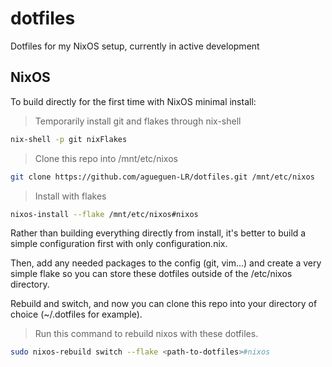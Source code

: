 # dotfiles

Dotfiles for my NixOS setup, currently in active development

## NixOS


To build directly for the first time with NixOS minimal install:

> Temporarily install git and flakes through nix-shell
```bash
nix-shell -p git nixFlakes
```

> Clone this repo into /mnt/etc/nixos
```bash
git clone https://github.com/agueguen-LR/dotfiles.git /mnt/etc/nixos
```

> Install with flakes
```bash
nixos-install --flake /mnt/etc/nixos#nixos
```

Rather than building everything directly from install, it's better to build a simple configuration first with only configuration.nix.


Then, add any needed packages to the config (git, vim...) and create a very simple flake so you can store these dotfiles outside of the /etc/nixos directory. 


Rebuild and switch, and now you can clone this repo into your directory of choice (~/.dotfiles for example).

> Run this command to rebuild nixos with these dotfiles.
```bash
sudo nixos-rebuild switch --flake <path-to-dotfiles>#nixos
```
